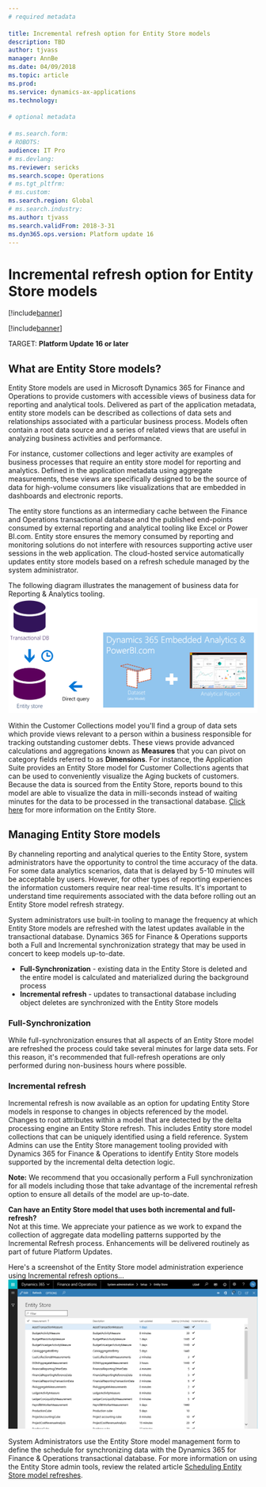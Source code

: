 ```yaml
---
# required metadata

title: Incremental refresh option for Entity Store models
description: TBD
author: tjvass
manager: AnnBe
ms.date: 04/09/2018
ms.topic: article
ms.prod: 
ms.service: dynamics-ax-applications
ms.technology: 

# optional metadata

# ms.search.form:
# ROBOTS:
audience: IT Pro
# ms.devlang: 
ms.reviewer: sericks
ms.search.scope: Operations
# ms.tgt_pltfrm: 
# ms.custom:
ms.search.region: Global
# ms.search.industry:
ms.author: tjvass
ms.search.validFrom: 2018-3-31 
ms.dyn365.ops.version: Platform update 16
---
```


# Incremental refresh option for Entity Store models

[!include[banner](../includes/banner.md)]

[!include[banner](../includes/pre-release.md)] 

TARGET: **Platform Update 16 or later**

## What are Entity Store models?
Entity Store models are used in Microsoft Dynamics 365 for Finance and Operations to provide customers with accessible views of business data for reporting and analytical tools.  Delivered as part of the application metadata, entity store models can be described as collections of data sets and relationships associated with a particular business process.  Models often contain a root data source and a series of related views that are useful in analyzing business activities and performance.  

For instance, customer collections and leger activity are examples of business processes that require an entity store model for reporting and analytics.  Defined in the application metadata using aggregate measurements, these views are specifically designed to be the source of data for high-volume consumers like visualizations that are embedded in dashboards and electronic reports.

The entity store functions as an intermediary cache between the Finance and Operations transactional database and the published end-points consumed by external reporting and analytical tooling like Excel or Power BI.com.  Entity store ensures the memory consumed by reporting and monitoring solutions do not interfere with resources supporting active user sessions in the web application.  The cloud-hosted service automatically updates entity store models based on a refresh schedule managed by the system administrator.  

The following diagram illustrates the management of business data for Reporting & Analytics tooling.
[![Incremental-refresh](./media/Incremental-refresh-data-flow-diagram.png)](./media/Incremental-refresh-data-flow-diagram.png) 

Within the Customer Collections model you'll find a group of data sets which provide views relevant to a person within a business responsible for tracking outstanding customer debts.  These views provide advanced calculations and aggregations known  as **Measures** that you can pivot on category fields referred to as **Dimensions**.  For instance, the Application Suite provides an Entity Store model for Customer Collections agents that can be used to conveniently visualize the Aging buckets of customers.  Because the data is sourced from the Entity Store, reports bound to this model are able to visualize the data in milli-seconds instead of waiting minutes for the data to be processed in the transactional database. [Click here](https://docs.microsoft.com/en-us/dynamics365/unified-operations/dev-itpro/analytics/power-bi-integration-entity-store) for more information on the Entity Store.


## Managing Entity Store models
By channeling reporting and analytical queries to the Entity Store, system administrators have the opportunity to control the time accuracy of the data.  For some data analytics scenarios, data that is delayed by 5-10 minutes will be acceptable by users.  However, for other types of reporting experiences the information customers require near real-time results.  It's important to understand time requirements associated with the data before rolling out an Entity Store model refresh strategy.

System administrators use built-in tooling to manage the frequency at which Entity Store models are refreshed with the latest updates available in the transactional database.  Dynamics 365 for Finance & Operations supports both a Full and Incremental synchronization strategy that may be used in concert to keep models up-to-date.

- **Full-Synchronization** - existing data in the Entity Store is deleted and the entire model is calculated and materialized during the background process
- **Incremental refresh** - updates to transactional database including object deletes are synchronized with the Entity Store models

### Full-Synchronization
While full-synchronization ensures that all aspects of an Entity Store model are refreshed the process could take several minutes for large data sets.  For this reason, it's recommended that full-refresh operations are only performed during non-business hours where possible.

### Incremental refresh
Incremental refresh is now available as an option for updating Entity Store models in response to changes in objects referenced by the model.  Changes to root attributes within a model that are detected by the delta processing engine an Entity Store refresh.  This includes Entity store model collections that can be uniquely identified using a field reference.  System Admins can use the Entity Store management tooling provided with Dynamics 365 for Finance & Operations to identify Entity Store models supported by the incremental delta detection logic.

**Note:** We recommend that you occasionally perform a Full synchronization for all models including those that take advantage of the incremental refresh option to ensure all details of the model are up-to-date.

**Can have an Entity Store model that uses both incremental and full-refresh?**  
Not at this time. We appreciate your patience as we work to expand the collection of aggregate data modelling patterns supported by the Incremental Refresh process.  Enhancements will be delivered routinely as part of future Platform Updates.

Here's a screenshot of the Entity Store model administration experience using Incremental refresh options…
[![Incremental-administration](./media/Entity-Store-model-management.png)](./media/Entity-Store-model-management.png) 


System Administrators use the Entity Store model management form to define the schedule for synchronizing data with the Dynamics 365 for Finance & Operations transactional database.  For more information on using the Entity Store admin tools, review the related article [Scheduling Entity Store model refreshes](scheduling-entity-store-model-refreshes.md).
